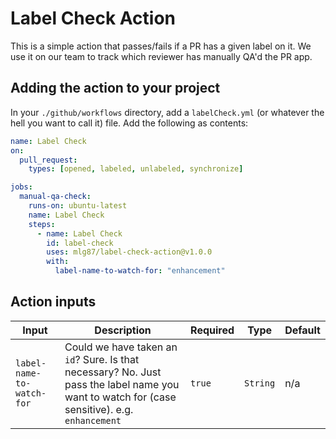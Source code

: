 # Label Check Action

This is a simple action that passes/fails if a PR has a given label on it. We use it on our team to track which reviewer has manually QA'd the PR app.

## Adding the action to your project

In your `./github/workflows` directory, add a `labelCheck.yml` (or whatever the hell you want to call it) file. Add the following as contents:

```yml
name: Label Check
on:
  pull_request:
    types: [opened, labeled, unlabeled, synchronize]

jobs:
  manual-qa-check:
    runs-on: ubuntu-latest
    name: Label Check
    steps:
      - name: Label Check
        id: label-check
        uses: mlg87/label-check-action@v1.0.0
        with:
          label-name-to-watch-for: "enhancement"
```

## Action inputs

| Input                     | Description                                                                                                                                   | Required | Type     | Default |
| ------------------------- | --------------------------------------------------------------------------------------------------------------------------------------------- | -------- | -------- | ------- |
| `label-name-to-watch-for` | Could we have taken an `id`? Sure. Is that necessary? No. Just pass the label name you want to watch for (case sensitive). e.g. `enhancement` | `true`   | `String` | n/a     |
